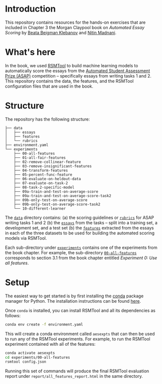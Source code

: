 # Introduction

This repository contains resources for the hands-on exercises that are included in Chapter 3 the Morgan Claypool book on _Automated Essay Scoring_ by [Beata Beigman Klebanov](https://sites.google.com/site/beatabeigmanklebanov/) and [Nitin Madnani](https://desilinguist.org).

# What's here

In the book, we used [RSMTool](https://github.com/EducationalTestingService/rsmtool) to build machine learning models to automatically score the essays from the [Automated Student Assessment Prize (ASAP)](https://www.kaggle.com/c/asap-aes) competition – specifically essays from writing tasks 1 and 2.  This repository contains the data, the features, and the RSMTool configuration files that are used in the book.

# Structure

The repository has the following structure:

```
├── data
│   ├── essays
│   ├── features
│   └── rubrics
├── environment.yaml
└── experiments
    ├── 00-all-features
    ├── 01-all-fair-features
    ├── 02-remove-collinear-feature
    ├── 03-remove-insignificant-features
    ├── 04-transform-features
    ├── 05-percent-func-feature
    ├── 06-evaluate-on-heldout-data
    ├── 07-evaluate-on-task-2
    ├── 08-task-2-specific-model
    ├── 09a-train-and-test-on-average-score
    ├── 09a-train-and-test-on-average-score-task2
    ├── 09b-only-test-on-average-score
    ├── 09b-only-test-on-average-score-task2
    └── 10-different-learner
```

The [`data`](data) directory contains: (a) the scoring guidelines or [`rubrics`](data/rubrics) for ASAP writing tasks 1 and 2 (b) the [`essays`](data/essays) from the tasks – split into a training set, a development set, and a test set (b) the [`features`](data/features) extracted from the essays in each of the three datasets to be used for building the automated scoring models via RSMTool.

Each sub-directory under [`experiments`](experiments) contains one of the experiments from the book chapter. For example, the sub-directory [`00-all-features`](experiments/00-all-features) corresponds to section 3.1 from the book chapter entitled *Experiment 0: Use all features*.

# Setup

The easiest way to get started is by first installing the [conda](https://conda.io/en/latest/) package manager for Python. The installation instructions can be found [here](https://conda.io/projects/conda/en/latest/user-guide/install/index.html).

Once `conda` is installed, you can install RSMTool and all its dependencies as follows:

```bash
conda env create -f environment.yaml
```

This will create a conda environment called `aesexpts` that can then be used to run any of the RSMTool experiments. For example, to run the RSMTool experiment contained with all of the features:

```bash
conda activate aesexpts
cd experiments/00-all-features
rsmtool config.json
```

Running this set of commands will produce the final RSMTool evaluation report under `report/all_features_report.html` in the same directory.
